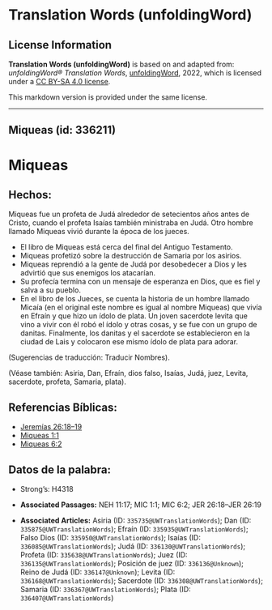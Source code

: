 # Translation Words (unfoldingWord)

## License Information

**Translation Words (unfoldingWord)** is based on and adapted from: _unfoldingWord® Translation Words_, [unfoldingWord](https://unfoldingword.org/utw), 2022, which is licensed under a [CC BY-SA 4.0 license](https://creativecommons.org/licenses/by-sa/4.0/legalcode.en).

This markdown version is provided under the same license.



--------------------------------

## Miqueas (id: 336211)

Miqueas
=======

Hechos:
-------

Miqueas fue un profeta de Judá alrededor de setecientos años antes de Cristo, cuando el profeta Isaías también ministraba en Judá. Otro hombre llamado Miqueas vivió durante la época de los jueces.

* El libro de Miqueas está cerca del final del Antiguo Testamento.
* Miqueas profetizó sobre la destrucción de Samaria por los asirios.
* Miqueas reprendió a la gente de Judá por desobedecer a Dios y les advirtió que sus enemigos los atacarían.
* Su profecía termina con un mensaje de esperanza en Dios, que es fiel y salva a su pueblo.
* En el libro de los Jueces, se cuenta la historia de un hombre llamado Micaía (en el original este nombre es igual al nombre Miqueas) que vivía en Efraín y que hizo un ídolo de plata. Un joven sacerdote levita que vino a vivir con él robó el ídolo y otras cosas, y se fue con un grupo de danitas. Finalmente, los danitas y el sacerdote se establecieron en la ciudad de Lais y colocaron ese mismo ídolo de plata para adorar.

(Sugerencias de traducción: Traducir Nombres).

(Véase también: Asiria, Dan, Efraín, dios falso, Isaías, Judá, juez, Levita, sacerdote, profeta, Samaria, plata).

Referencias Bíblicas:
---------------------

* [Jeremías 26:18–19](https://ref.ly/Jer26:18-Jer26:19)
* [Miqueas 1:1](https://ref.ly/Mic1:1)
* [Miqueas 6:2](https://ref.ly/Mic6:2)

Datos de la palabra:
--------------------

* Strong’s: H4318

* **Associated Passages:** NEH 11:17; MIC 1:1; MIC 6:2; JER 26:18–JER 26:19
* **Associated Articles:** Asiria (ID: `335735@UWTranslationWords`); Dan (ID: `335875@UWTranslationWords`); Efraín (ID: `335935@UWTranslationWords`); Falso Dios (ID: `335950@UWTranslationWords`); Isaías (ID: `336085@UWTranslationWords`); Judá (ID: `336130@UWTranslationWords`); Profeta (ID: `335638@UWTranslationWords`); Juez (ID: `336135@UWTranslationWords`); Posición de juez (ID: `336136@Unknown`); Reino de Judá (ID: `336147@Unknown`); Levita (ID: `336168@UWTranslationWords`); Sacerdote (ID: `336308@UWTranslationWords`); Samaria (ID: `336367@UWTranslationWords`); Plata (ID: `336407@UWTranslationWords`)


